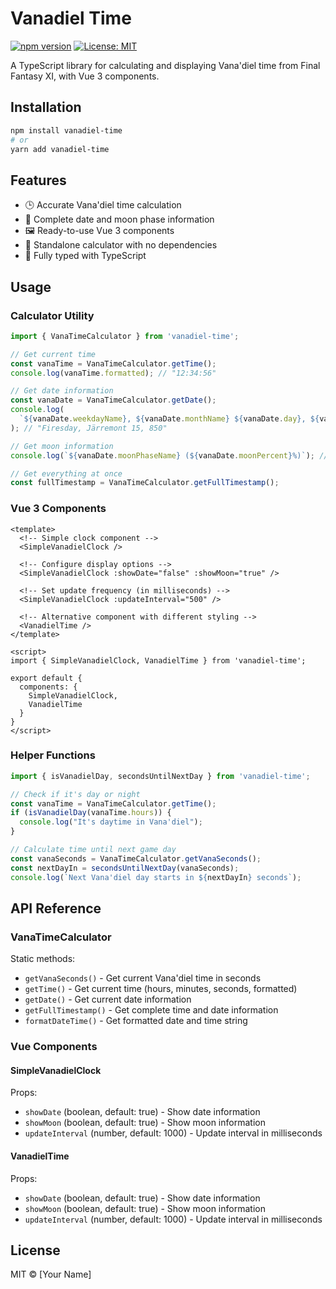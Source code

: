 # Vanadiel Time

[![npm version](https://img.shields.io/npm/v/vanadiel-time.svg)](https://www.npmjs.com/package/vanadiel-time)
[![License: MIT](https://img.shields.io/badge/License-MIT-blue.svg)](https://opensource.org/licenses/MIT)

A TypeScript library for calculating and displaying Vana'diel time from Final Fantasy XI, with Vue 3 components.

## Installation

```bash
npm install vanadiel-time
# or
yarn add vanadiel-time
```

## Features

- 🕒 Accurate Vana'diel time calculation
- 📅 Complete date and moon phase information
- 🖼️ Ready-to-use Vue 3 components
- 🧮 Standalone calculator with no dependencies
- 📏 Fully typed with TypeScript

## Usage

### Calculator Utility

```typescript
import { VanaTimeCalculator } from 'vanadiel-time';

// Get current time
const vanaTime = VanaTimeCalculator.getTime();
console.log(vanaTime.formatted); // "12:34:56"

// Get date information
const vanaDate = VanaTimeCalculator.getDate();
console.log(
  `${vanaDate.weekdayName}, ${vanaDate.monthName} ${vanaDate.day}, ${vanaDate.year}`
); // "Firesday, Järremont 15, 850"

// Get moon information
console.log(`${vanaDate.moonPhaseName} (${vanaDate.moonPercent}%)`); // "Waxing Crescent (35%)"

// Get everything at once
const fullTimestamp = VanaTimeCalculator.getFullTimestamp();
```

### Vue 3 Components

```vue
<template>
  <!-- Simple clock component -->
  <SimpleVanadielClock />
  
  <!-- Configure display options -->
  <SimpleVanadielClock :showDate="false" :showMoon="true" />
  
  <!-- Set update frequency (in milliseconds) -->
  <SimpleVanadielClock :updateInterval="500" />
  
  <!-- Alternative component with different styling -->
  <VanadielTime />
</template>

<script>
import { SimpleVanadielClock, VanadielTime } from 'vanadiel-time';

export default {
  components: {
    SimpleVanadielClock,
    VanadielTime
  }
}
</script>
```

### Helper Functions

```typescript
import { isVanadielDay, secondsUntilNextDay } from 'vanadiel-time';

// Check if it's day or night
const vanaTime = VanaTimeCalculator.getTime();
if (isVanadielDay(vanaTime.hours)) {
  console.log("It's daytime in Vana'diel");
}

// Calculate time until next game day
const vanaSeconds = VanaTimeCalculator.getVanaSeconds();
const nextDayIn = secondsUntilNextDay(vanaSeconds);
console.log(`Next Vana'diel day starts in ${nextDayIn} seconds`);
```

## API Reference

### VanaTimeCalculator

Static methods:

- `getVanaSeconds()` - Get current Vana'diel time in seconds
- `getTime()` - Get current time (hours, minutes, seconds, formatted)
- `getDate()` - Get current date information
- `getFullTimestamp()` - Get complete time and date information
- `formatDateTime()` - Get formatted date and time string

### Vue Components

#### SimpleVanadielClock

Props:
- `showDate` (boolean, default: true) - Show date information
- `showMoon` (boolean, default: true) - Show moon information
- `updateInterval` (number, default: 1000) - Update interval in milliseconds

#### VanadielTime

Props:
- `showDate` (boolean, default: true) - Show date information
- `showMoon` (boolean, default: true) - Show moon information
- `updateInterval` (number, default: 1000) - Update interval in milliseconds

## License

MIT © [Your Name]
